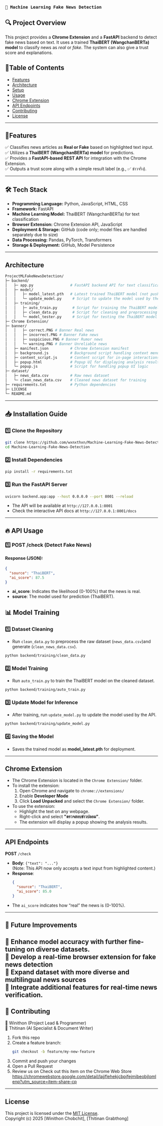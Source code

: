 ### `📰 Machine Learning Fake News Detection`

 ## 🔍 **Project Overview**
This project provides a **Chrome Extension** and a **FastAPI** backend to detect fake news based on text. It uses a trained **ThaiBERT (WangchanBERTa) model** to classify news as *real* or *fake*. The system can also give a trust score and explanations.

## 📌Table of Contents

- [Features](#features)
- [Architecture](#architecture)
- [Setup](#setup)
- [Usage](#usage)
- [Chrome Extension](#chrome-extension)
- [API Endpoints](#api-endpoints)
- [Contributing](#contributing)
- [License](#license)

---

## 📌Features

✅ Classifies news articles as **Real or Fake** based on highlighted text input.  
✅ Utilizes a **ThaiBERT (WangchanBERTa) model** for predictions.  
✅ Provides a **FastAPI-based REST API** for integration with the Chrome Extension.  
✅ Outputs a trust score along with a simple result label (e.g., ✅ ข่าวจริง).

---
## 🛠 **Tech Stack**
- **Programming Language:** Python, JavaScript, HTML, CSS
- **Framework:** FastAPI
- **Machine Learning Model:** ThaiBERT (WangchanBERTa) for text classification
- **Browser Extension:** Chrome Extension API, JavaScript
- **Deployment & Storage:** GitHub (code only; model files are handled separately due to size)
- **Data Processing:** Pandas, PyTorch, Transformers
- **Storage & Deployment:** GitHub, Model Persistence
---
## Architecture

```bash
ProjectMLFakeNewsDetection/
├─ backend/
│   ├─ app.py                 # FastAPI backend API for text classification
│   ├─ model/
│   │   ├─ model_latest.pth   # Latest trained ThaiBERT model (not pushed to GitHub)
│   │   └─ update_model.py     # Script to update the model used by the API
│   ├─ training/
│   │   ├─ auto_train.py       # Script for training the ThaiBERT model
│   │   ├─ clean_data.py       # Script for cleaning and preprocessing the dataset
│   │   └─ model_tester.py     # Script for testing the ThaiBERT model
├─ Chrome Extension/
├─ banner/
│   │   ├─ correct.PNG # Banner Real news
│   │   ├─ incorrect.PNG # Banner Fake news
│   │   ├─ suspicious.PNG # Banner Rumor news
│   │   └─ warning.PNG # Banner Unreliable news
│   ├─ manifest.json          # Chrome Extension manifest
│   ├─ background.js          # Background script handling context menu and API calls
│   ├─ content_script.js      # Content script for in-page interactions
│   ├─ popup.html             # Popup UI for displaying analysis results
│   └─ popup.js               # Script for handling popup UI logic
├─ dataset/
│   ├─ news_data.csv          # Raw news dataset
│   └─ clean_news_data.csv    # Cleaned news dataset for training
├─ requirements.txt           # Python dependencies
├─ LICENSE
└─ README.md

```

---

## 📥 **Installation Guide**

### 1️⃣ Clone the Repository
```bash
git clone https://github.com/wxnxthxn/Machine-Learning-Fake-News-Detection.git
cd Machine-Learning-Fake-News-Detection
```

### 2️⃣ Install Dependencies
```bash
pip install -r requirements.txt
```

### 3️⃣ Run the FastAPI Server
```bash
uvicorn backend.app:app --host 0.0.0.0 --port 8001 --reload
```
- The API will be available at `http://127.0.0.1:8001`
- Check the interactive API docs at `http://127.0.0.1:8001/docs`
---

## 🔥 **API Usage**

### 1️⃣ **POST /check** (Detect Fake News)

#### Response (JSON):
```json
{
  "source": "ThaiBERT",
  "ai_score": 87.5
}
```
- **ai_score**: Indicates the likelihood (0-100%) that the news is real.
- **source**: The model used for prediction (ThaiBERT).

## 📊 **Model Training**

### 1️⃣ Dataset Cleaning
- Run `clean_data.py` to preprocess the raw dataset (`news_data.csv`)and generate (`clean_news_data.csv`).
```bash
python backend/training/clean_data.py
```

### 2️⃣ Model Training
- Run `auto_train.py` to train the ThaiBERT model on the cleaned dataset.
```bash
python backend/training/auto_train.py
```

### 3️⃣ Update Model for Inference
- After training, run `update_model.py` to update the model used by the API.
```bash
python backend/training/update_model.py
```

### 4️⃣ Saving the Model
- Saves the trained model as **model_latest.pth** for deployment.

---
## Chrome Extension

- The Chrome Extension is located in the `Chrome Extension/` folder.
- To install the extension:
  1. Open Chrome and navigate to `chrome://extensions/`
  2. Enable **Developer Mode**
  3. Click **Load Unpacked** and select the `Chrome Extension/` folder.
- To use the extension:
  - Highlight the text on any webpage.
  - Right-click and select **"ตรวจสอบข่าวปลอม"**.
  - The extension will display a popup showing the analysis results.

---

## API Endpoints

**POST** `/check`

- **Body**: `{"text": "..."}`  
  (Note: This API now only accepts a text input from highlighted content.)
- **Response**:
  ```json
  {
    "source": "ThaiBERT",
    "ai_score": 85.0
  }

  ```
- The `ai_score` indicates how “real” the news is (0-100%).

---
## 📌 **Future Improvements**

🚀 Enhance model accuracy with further fine-tuning on diverse datasets.  
🚀 Develop a **real-time browser extension** for fake news detection  
🚀 Expand **dataset** with more diverse and multilingual news sources  
🚀 Integrate additional features for real-time news verification.
---

## 🤝 Contributing
👤 Winithon (Project Lead & Programmer)  
👥 Thitinan (AI Specialist & Document Writer)

1. Fork this repo  
2. Create a feature branch:  
   ```bash
   git checkout -b feature/my-new-feature
   ```  
3. Commit and push your changes  
4. Open a Pull Request
5. Review us on Check out this item on the Chrome Web Store https://chromewebstore.google.com/detail/lajjflehekjcbpjfejmibeobjlomlenp?utm_source=item-share-cp

---

## License

This project is licensed under the [MIT License](LICENSE).  
Copyright (c) 2025 [Winithon Chobchit], [Thitinan Grabthong]
